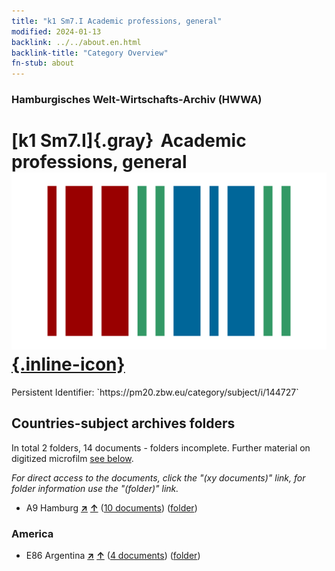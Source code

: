 ```yaml
---
title: "k1 Sm7.I Academic professions, general"
modified: 2024-01-13
backlink: ../../about.en.html
backlink-title: "Category Overview"
fn-stub: about
---
```


### Hamburgisches Welt-Wirtschafts-Archiv (HWWA)

# [k1 Sm7.I]{.gray}&#8201; Academic professions, general &#160; [![Wikidata](/images/Wikidata-logo.svg "Wikidata"){.inline-icon}](http://www.wikidata.org/entity/Q104700179)

<div class="hint">Persistent Identifier: `https://pm20.zbw.eu/category/subject/i/144727`</div>







## Countries-subject archives folders







In total 2 folders, 14 documents - folders incomplete. Further material on digitized microfilm [see below](#filmsections).

_For direct access to the documents, click the "(xy documents)" link, for folder information use the "(folder)" link._


- A9 Hamburg [**&nearr;**](../../../geo/i/140905/about.en.html "Hamburg (all folders)") [**&uarr;**](../../../geo/about.en.html#A9 "Country category system") (<a href="https://pm20.zbw.eu/iiifview/folder/sh/140905,144727" title="about: Hamburg : Academic professions, general" target="_blank">10 documents</a>) ([folder](../../../../folder/sh/1409xx/140905/1447xx/144727/about.en.html))

### America

- E86 Argentina [**&nearr;**](../../../geo/i/141692/about.en.html "Argentina (all folders)") [**&uarr;**](../../../geo/about.en.html#E86 "Country category system") (<a href="https://pm20.zbw.eu/iiifview/folder/sh/141692,144727" title="about: Argentina : Academic professions, general" target="_blank">4 documents</a>) ([folder](../../../../folder/sh/1416xx/141692/1447xx/144727/about.en.html))



<a id="filmsections" />













